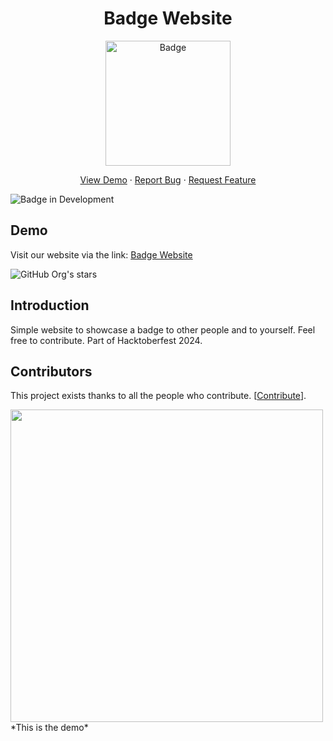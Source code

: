 <div align="center">
<h1> Badge Website </h1>
<img src="https://github.com/user-attachments/assets/6d865777-b676-4f61-8843-d73bf2f6c07c" href="https://badge-website.netlify.app/" alt="Badge" height="200" width="200">
  <p align="center">
    <a href="https://badge-website.netlify.app/" target="blank">View Demo</a>
    ·
    <a href="https://github.com/rajatuiwebdev/badge-website/issues/new/choose">Report Bug</a>
    ·
    <a href="https://github.com/rajatuiwebdev/badge-website/pulls">Request Feature</a>
</p>
</div>

![Badge in Development](http://img.shields.io/static/v1?label=STATUS&message=IN%20DEVELOPMENT&color=GREEN&style=for-the-badge)

## Demo
Visit our website via the link: [Badge Website](https://badge-website.netlify.app/)

![GitHub Org's stars](https://camo.githubusercontent.com/913dba380b95d6e64ed673b3f066437f97f66b5e1a96514e9b5fb06310d44026/68747470733a2f2f696d672e736869656c64732e696f2f776562736974653f75726c3d6874747073253341253246253246726168756c646b6a61696e2e6769746875622e696f25324667682d70726f66696c652d726561646d652d67656e657261746f72266c6f676f3d676974687562267374796c653d666c61742d737175617265)

## Introduction
Simple website to showcase a badge to other people and to yourself. Feel free to contribute. Part of Hacktoberfest 2024.

## Contributors

This project exists thanks to all the people who contribute. [[Contribute](https://github.com/rajatuiwebdev/badge-website/fork)]. 

<a href="https://github.com/rajatuiwebdev/badge-website/graphs/contributors">
  <img src="https://contrib.rocks/image?repo=rajatuiwebdev/badge-website" width="500" button="false"/>
</a>
*This is the demo*
